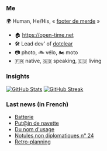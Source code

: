 ### Me

🌍 Human, He/His, « [footer de merde](https://open-time.net/post/2013/07/17/La-veritable-histoire-du-Footer-de-merde-) » 
* 🏠 https://open-time.net 
* 🛠️ Lead dev' of [dotclear](https://git.dotclear.org/dev/dotclear)
* 📷 photo, 🚲 vélo, 🏍️ moto 
* 🇫🇷 native, 🇬🇧 speaking, 🇪🇺 living

### Insights

[![GitHub Stats](https://github-readme-stats-sigma-five.vercel.app/api?username=franck-paul)](https://github.com/franck-paul)
[![GitHub Streak](https://github-readme-streak-stats.herokuapp.com?user=franck-paul)](https://git.io/streak-stats)

### Last news (in French)

<!-- BLOG-POST-LIST:START -->
- [Batterie](https://open-time.net/post/2023/08/11/Batterie)
- [Put@in de navette](https://open-time.net/post/2023/08/10/Putin-de-navette)
- [Du nom d&#39;usage](https://open-time.net/post/2023/08/09/Du-nom-d-usage)
- [Notules non diplomatiques n° 24](https://open-time.net/post/2023/08/08/Notules-non-diplomatiques-n-24)
- [Retro-planning](https://open-time.net/post/2023/08/07/Retro-planning)
<!-- BLOG-POST-LIST:END -->
